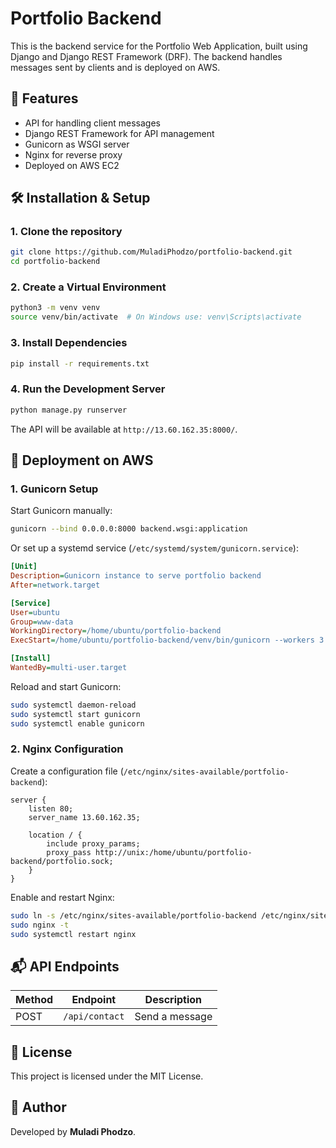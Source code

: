 # Portfolio Backend

This is the backend service for the Portfolio Web Application, built using Django and Django REST Framework (DRF). The backend handles messages sent by clients and is deployed on AWS.

## 🚀 Features
- API for handling client messages
- Django REST Framework for API management
- Gunicorn as WSGI server
- Nginx for reverse proxy
- Deployed on AWS EC2

## 🛠️ Installation & Setup

### 1. Clone the repository
```bash
git clone https://github.com/MuladiPhodzo/portfolio-backend.git
cd portfolio-backend
```

### 2. Create a Virtual Environment
```bash
python3 -m venv venv
source venv/bin/activate  # On Windows use: venv\Scripts\activate
```

### 3. Install Dependencies
```bash
pip install -r requirements.txt
```


### 4. Run the Development Server
```bash
python manage.py runserver
```
The API will be available at `http://13.60.162.35:8000/`.

## 🚀 Deployment on AWS

### 1. Gunicorn Setup
Start Gunicorn manually:
```bash
gunicorn --bind 0.0.0.0:8000 backend.wsgi:application
```
Or set up a systemd service (`/etc/systemd/system/gunicorn.service`):
```ini
[Unit]
Description=Gunicorn instance to serve portfolio backend
After=network.target

[Service]
User=ubuntu
Group=www-data
WorkingDirectory=/home/ubuntu/portfolio-backend
ExecStart=/home/ubuntu/portfolio-backend/venv/bin/gunicorn --workers 3 --bind unix:/home/ubuntu/portfolio-backend/portfolio.sock backend.wsgi:application

[Install]
WantedBy=multi-user.target
```
Reload and start Gunicorn:
```bash
sudo systemctl daemon-reload
sudo systemctl start gunicorn
sudo systemctl enable gunicorn
```

### 2. Nginx Configuration
Create a configuration file (`/etc/nginx/sites-available/portfolio-backend`):
```nginx
server {
    listen 80;
    server_name 13.60.162.35;

    location / {
        include proxy_params;
        proxy_pass http://unix:/home/ubuntu/portfolio-backend/portfolio.sock;
    }
}
```
Enable and restart Nginx:
```bash
sudo ln -s /etc/nginx/sites-available/portfolio-backend /etc/nginx/sites-enabled
sudo nginx -t
sudo systemctl restart nginx
```

## 📬 API Endpoints
| Method | Endpoint | Description |
|--------|---------|-------------|
| POST | `/api/contact` | Send a message |

## 📜 License
This project is licensed under the MIT License.

## 👤 Author
Developed by **Muladi Phodzo**.

